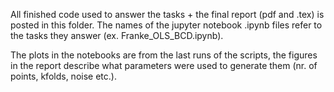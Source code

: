 All finished code used to answer the tasks + the final report (pdf and .tex) is posted in this folder. 
The names of the jupyter notebook .ipynb files refer to the tasks they answer (ex. Franke_OLS_BCD.ipynb).

The plots in the notebooks are from the last runs of the scripts, the figures in the report describe 
what parameters were used to generate them (nr. of points, kfolds, noise etc.).

